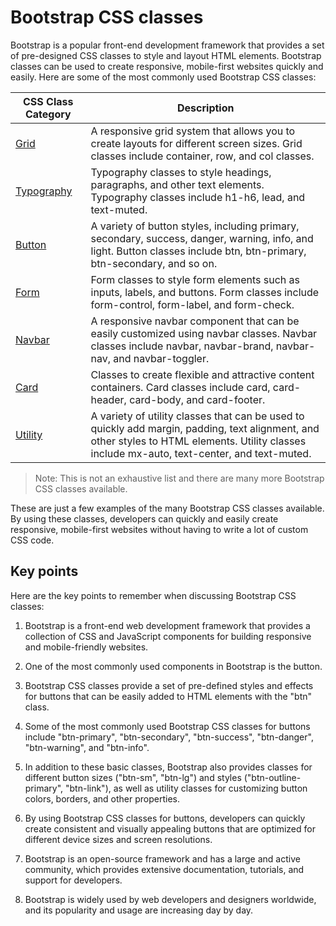 # Bootstrap CSS classes

Bootstrap is a popular front-end development framework that provides a set of pre-designed CSS classes to style and layout HTML elements. Bootstrap classes can be used to create responsive, mobile-first websites quickly and easily. Here are some of the most commonly used Bootstrap CSS classes:

| CSS Class Category | Description |
| --- | --- |
| [Grid](04-01-grid.md) | A responsive grid system that allows you to create layouts for different screen sizes. Grid classes include container, row, and col classes. |
| [Typography](04-02-typo.md) | Typography classes to style headings, paragraphs, and other text elements. Typography classes include h1-h6, lead, and text-muted. |
| [Button](04-03-button.md) | A variety of button styles, including primary, secondary, success, danger, warning, info, and light. Button classes include btn, btn-primary, btn-secondary, and so on. |
| [Form](04-04-form.md) | Form classes to style form elements such as inputs, labels, and buttons. Form classes include form-control, form-label, and form-check. |
| [Navbar](04-05-navbar.md)  | A responsive navbar component that can be easily customized using navbar classes. Navbar classes include navbar, navbar-brand, navbar-nav, and navbar-toggler. |
| [Card](04-06-card.md)  | Classes to create flexible and attractive content containers. Card classes include card, card-header, card-body, and card-footer. |
| [Utility](04-07-utility.md) | A variety of utility classes that can be used to quickly add margin, padding, text alignment, and other styles to HTML elements. Utility classes include mx-auto, text-center, and text-muted. |

> Note: This is not an exhaustive list and there are many more Bootstrap CSS classes available.

These are just a few examples of the many Bootstrap CSS classes available. By using these classes, developers can quickly and easily create responsive, mobile-first websites without having to write a lot of custom CSS code.

## Key points
Here are the key points to remember when discussing Bootstrap CSS classes:

1. Bootstrap is a front-end web development framework that provides a collection of CSS and JavaScript components for building responsive and mobile-friendly websites.

2. One of the most commonly used components in Bootstrap is the button.

3. Bootstrap CSS classes provide a set of pre-defined styles and effects for buttons that can be easily added to HTML elements with the "btn" class.

4. Some of the most commonly used Bootstrap CSS classes for buttons include "btn-primary", "btn-secondary", "btn-success", "btn-danger", "btn-warning", and "btn-info".

5. In addition to these basic classes, Bootstrap also provides classes for different button sizes ("btn-sm", "btn-lg") and styles ("btn-outline-primary", "btn-link"), as well as utility classes for customizing button colors, borders, and other properties.

6. By using Bootstrap CSS classes for buttons, developers can quickly create consistent and visually appealing buttons that are optimized for different device sizes and screen resolutions.

7. Bootstrap is an open-source framework and has a large and active community, which provides extensive documentation, tutorials, and support for developers.

8. Bootstrap is widely used by web developers and designers worldwide, and its popularity and usage are increasing day by day.

